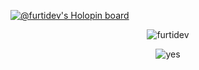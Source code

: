[![@furtidev's Holopin board](https://holopin.io/api/user/board?user=furtidev)](https://holopin.io/@furtidev)

<p align="center"><img align="center" src="https://github-readme-stats.vercel.app/api/top-langs?username=furtidev&show_icons=true&theme=github_dark&locale=en&layout=compact" alt="furtidev" /></p>

<p align="center"><img align="center" src="https://spotify-github-profile.vercel.app/api/view?uid=31q7hoe7uwsghyyohqymjcql77pe&cover_image=true&theme=novatorem&show_offline=true&bar_color=53b14f&bar_color_cover=true" alt="yes"></p>

